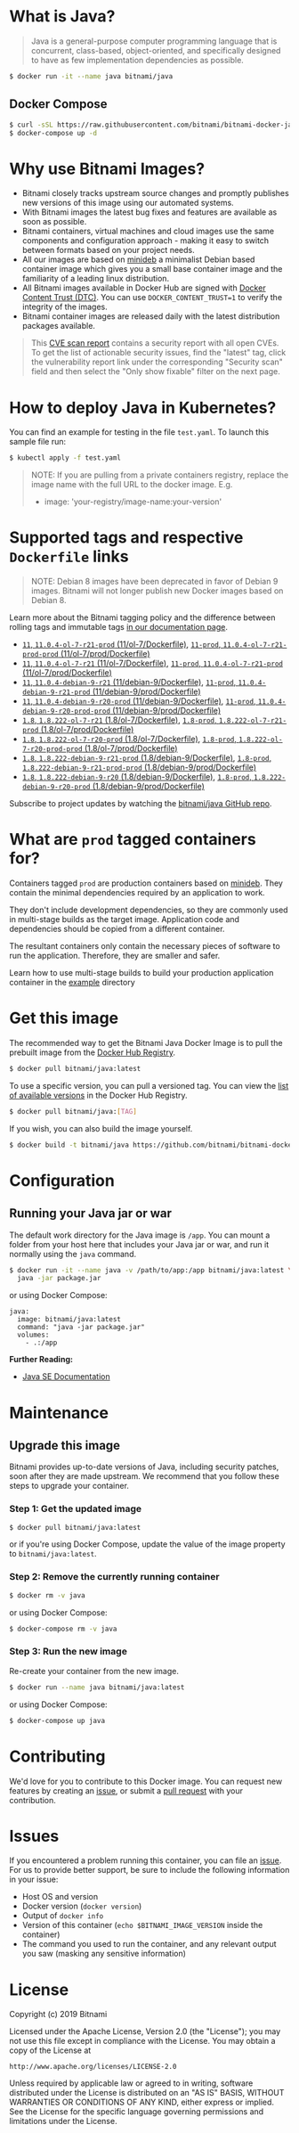 # What is Java?

> Java is a general-purpose computer programming language that is concurrent, class-based, object-oriented, and specifically designed to have as few implementation dependencies as possible.

```bash
$ docker run -it --name java bitnami/java
```

## Docker Compose

```bash
$ curl -sSL https://raw.githubusercontent.com/bitnami/bitnami-docker-java/master/docker-compose.yml > docker-compose.yml
$ docker-compose up -d
```

# Why use Bitnami Images?

* Bitnami closely tracks upstream source changes and promptly publishes new versions of this image using our automated systems.
* With Bitnami images the latest bug fixes and features are available as soon as possible.
* Bitnami containers, virtual machines and cloud images use the same components and configuration approach - making it easy to switch between formats based on your project needs.
* All our images are based on [minideb](https://github.com/bitnami/minideb) a minimalist Debian based container image which gives you a small base container image and the familiarity of a leading linux distribution.
* All Bitnami images available in Docker Hub are signed with [Docker Content Trust (DTC)](https://docs.docker.com/engine/security/trust/content_trust/). You can use `DOCKER_CONTENT_TRUST=1` to verify the integrity of the images.
* Bitnami container images are released daily with the latest distribution packages available.


> This [CVE scan report](https://quay.io/repository/bitnami/java?tab=tags) contains a security report with all open CVEs. To get the list of actionable security issues, find the "latest" tag, click the vulnerability report link under the corresponding "Security scan" field and then select the "Only show fixable" filter on the next page.

# How to deploy Java in Kubernetes?

You can find an example for testing in the file `test.yaml`. To launch this sample file run:

```bash
$ kubectl apply -f test.yaml
```

> NOTE: If you are pulling from a private containers registry, replace the image name with the full URL to the docker image. E.g.
>
> - image: 'your-registry/image-name:your-version'

# Supported tags and respective `Dockerfile` links

> NOTE: Debian 8 images have been deprecated in favor of Debian 9 images. Bitnami will not longer publish new Docker images based on Debian 8.

Learn more about the Bitnami tagging policy and the difference between rolling tags and immutable tags [in our documentation page](https://docs.bitnami.com/containers/how-to/understand-rolling-tags-containers/).


- [`11`, `11.0.4-ol-7-r21-prod` (11/ol-7/Dockerfile)](https://github.com/bitnami/bitnami-docker-java/blob/11.0.4-ol-7-r21-prod/11/ol-7/Dockerfile), [`11-prod`, `11.0.4-ol-7-r21-prod-prod` (11/ol-7/prod/Dockerfile)](https://github.com/bitnami/bitnami-docker-java/blob/11.0.4-ol-7-r21-prod/11/ol-7/prod/Dockerfile)
- [`11`, `11.0.4-ol-7-r21` (11/ol-7/Dockerfile)](https://github.com/bitnami/bitnami-docker-java/blob/11.0.4-ol-7-r21/11/ol-7/Dockerfile), [`11-prod`, `11.0.4-ol-7-r21-prod` (11/ol-7/prod/Dockerfile)](https://github.com/bitnami/bitnami-docker-java/blob/11.0.4-ol-7-r21/11/ol-7/prod/Dockerfile)
- [`11`, `11.0.4-debian-9-r21` (11/debian-9/Dockerfile)](https://github.com/bitnami/bitnami-docker-java/blob/11.0.4-debian-9-r21/11/debian-9/Dockerfile), [`11-prod`, `11.0.4-debian-9-r21-prod` (11/debian-9/prod/Dockerfile)](https://github.com/bitnami/bitnami-docker-java/blob/11.0.4-debian-9-r21/11/debian-9/prod/Dockerfile)
- [`11`, `11.0.4-debian-9-r20-prod` (11/debian-9/Dockerfile)](https://github.com/bitnami/bitnami-docker-java/blob/11.0.4-debian-9-r20-prod/11/debian-9/Dockerfile), [`11-prod`, `11.0.4-debian-9-r20-prod-prod` (11/debian-9/prod/Dockerfile)](https://github.com/bitnami/bitnami-docker-java/blob/11.0.4-debian-9-r20-prod/11/debian-9/prod/Dockerfile)
- [`1.8`, `1.8.222-ol-7-r21` (1.8/ol-7/Dockerfile)](https://github.com/bitnami/bitnami-docker-java/blob/1.8.222-ol-7-r21/1.8/ol-7/Dockerfile), [`1.8-prod`, `1.8.222-ol-7-r21-prod` (1.8/ol-7/prod/Dockerfile)](https://github.com/bitnami/bitnami-docker-java/blob/1.8.222-ol-7-r21/1.8/ol-7/prod/Dockerfile)
- [`1.8`, `1.8.222-ol-7-r20-prod` (1.8/ol-7/Dockerfile)](https://github.com/bitnami/bitnami-docker-java/blob/1.8.222-ol-7-r20-prod/1.8/ol-7/Dockerfile), [`1.8-prod`, `1.8.222-ol-7-r20-prod-prod` (1.8/ol-7/prod/Dockerfile)](https://github.com/bitnami/bitnami-docker-java/blob/1.8.222-ol-7-r20-prod/1.8/ol-7/prod/Dockerfile)
- [`1.8`, `1.8.222-debian-9-r21-prod` (1.8/debian-9/Dockerfile)](https://github.com/bitnami/bitnami-docker-java/blob/1.8.222-debian-9-r21-prod/1.8/debian-9/Dockerfile), [`1.8-prod`, `1.8.222-debian-9-r21-prod-prod` (1.8/debian-9/prod/Dockerfile)](https://github.com/bitnami/bitnami-docker-java/blob/1.8.222-debian-9-r21-prod/1.8/debian-9/prod/Dockerfile)
- [`1.8`, `1.8.222-debian-9-r20` (1.8/debian-9/Dockerfile)](https://github.com/bitnami/bitnami-docker-java/blob/1.8.222-debian-9-r20/1.8/debian-9/Dockerfile), [`1.8-prod`, `1.8.222-debian-9-r20-prod` (1.8/debian-9/prod/Dockerfile)](https://github.com/bitnami/bitnami-docker-java/blob/1.8.222-debian-9-r20/1.8/debian-9/prod/Dockerfile)

Subscribe to project updates by watching the [bitnami/java GitHub repo](https://github.com/bitnami/bitnami-docker-java).

# What are `prod` tagged containers for?

Containers tagged `prod` are production containers based on [minideb](https://github.com/bitnami/minideb). They contain the minimal dependencies required by an application to work.

They don't include development dependencies, so they are commonly used in multi-stage builds as the target image. Application code and dependencies should be copied from a different container.

The resultant containers only contain the necessary pieces of software to run the application. Therefore, they are smaller and safer.

Learn how to use multi-stage builds to build your production application container in the [example](/example) directory

# Get this image

The recommended way to get the Bitnami Java Docker Image is to pull the prebuilt image from the [Docker Hub Registry](https://hub.docker.com/r/bitnami/java).

```bash
$ docker pull bitnami/java:latest
```

To use a specific version, you can pull a versioned tag. You can view the [list of available versions](https://hub.docker.com/r/bitnami/java/tags/) in the Docker Hub Registry.

```bash
$ docker pull bitnami/java:[TAG]
```

If you wish, you can also build the image yourself.

```bash
$ docker build -t bitnami/java https://github.com/bitnami/bitnami-docker-java.git
```

# Configuration

## Running your Java jar or war

The default work directory for the Java image is `/app`. You can mount a folder from your host here that includes your Java jar or war, and run it normally using the `java` command.

```bash
$ docker run -it --name java -v /path/to/app:/app bitnami/java:latest \
  java -jar package.jar
```

or using Docker Compose:

```
java:
  image: bitnami/java:latest
  command: "java -jar package.jar"
  volumes:
    - .:/app
```

**Further Reading:**

  - [Java SE Documentation](https://docs.oracle.com/javase/8/docs/api/)

# Maintenance

## Upgrade this image

Bitnami provides up-to-date versions of Java, including security patches, soon after they are made upstream. We recommend that you follow these steps to upgrade your container.

### Step 1: Get the updated image

```bash
$ docker pull bitnami/java:latest
```

or if you're using Docker Compose, update the value of the image property to `bitnami/java:latest`.

### Step 2: Remove the currently running container

```bash
$ docker rm -v java
```

or using Docker Compose:

```bash
$ docker-compose rm -v java
```

### Step 3: Run the new image

Re-create your container from the new image.

```bash
$ docker run --name java bitnami/java:latest
```

or using Docker Compose:

```bash
$ docker-compose up java
```

# Contributing

We'd love for you to contribute to this Docker image. You can request new features by creating an [issue](https://github.com/bitnami/bitnami-docker-java/issues), or submit a [pull request](https://github.com/bitnami/bitnami-docker-java/pulls) with your contribution.

# Issues

If you encountered a problem running this container, you can file an [issue](https://github.com/bitnami/bitnami-docker-java/issues). For us to provide better support, be sure to include the following information in your issue:

- Host OS and version
- Docker version (`docker version`)
- Output of `docker info`
- Version of this container (`echo $BITNAMI_IMAGE_VERSION` inside the container)
- The command you used to run the container, and any relevant output you saw (masking any sensitive
information)

# License

Copyright (c) 2019 Bitnami

Licensed under the Apache License, Version 2.0 (the "License");
you may not use this file except in compliance with the License.
You may obtain a copy of the License at

    http://www.apache.org/licenses/LICENSE-2.0

Unless required by applicable law or agreed to in writing, software
distributed under the License is distributed on an "AS IS" BASIS,
WITHOUT WARRANTIES OR CONDITIONS OF ANY KIND, either express or implied.
See the License for the specific language governing permissions and
limitations under the License.
